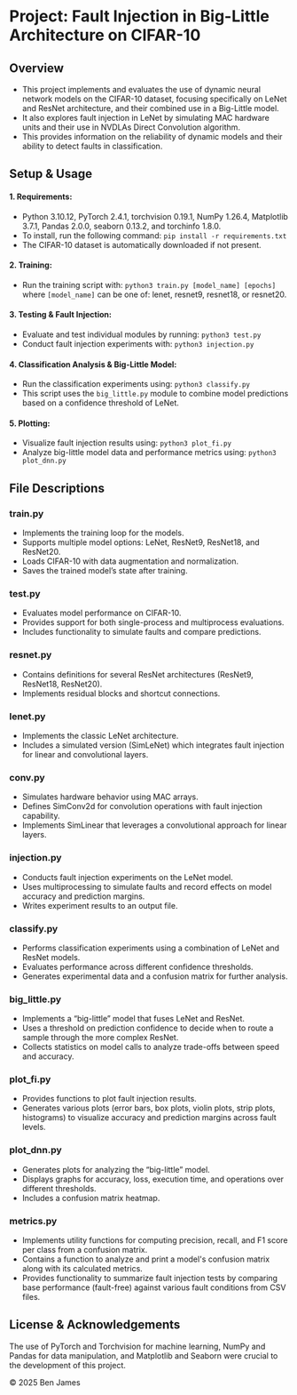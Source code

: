 # Project: Fault Injection in Big-Little Architecture on CIFAR-10

## Overview
- This project implements and evaluates the use of dynamic neural network models on the CIFAR-10 dataset, focusing specifically on LeNet and ResNet architecture, and their combined use in a Big-Little model.
- It also explores fault injection in LeNet by simulating MAC hardware units and their use in NVDLAs Direct Convolution algorithm.
- This provides information on the reliability of dynamic models and their ability to detect faults in classification.

## Setup & Usage

#### 1. Requirements:
- Python 3.10.12, PyTorch 2.4.1, torchvision 0.19.1, NumPy 1.26.4, Matplotlib 3.7.1, Pandas 2.0.0, seaborn 0.13.2, and torchinfo 1.8.0.
- To install, run the following command: ```pip install -r requirements.txt```
- The CIFAR-10 dataset is automatically downloaded if not present.

#### 2. Training:
- Run the training script with: ```python3 train.py [model_name] [epochs]```
    where ```[model_name]``` can be one of: lenet, resnet9, resnet18, or resnet20.

#### 3. Testing & Fault Injection:
- Evaluate and test individual modules by running: ```python3 test.py```
- Conduct fault injection experiments with: ```python3 injection.py```

#### 4. Classification Analysis & Big-Little Model:
- Run the classification experiments using: ```python3 classify.py```
- This script uses the ```big_little.py``` module to combine model predictions based on a confidence threshold of LeNet.

#### 5. Plotting:
- Visualize fault injection results using: ```python3 plot_fi.py```
- Analyze big-little model data and performance metrics using: ```python3 plot_dnn.py```

## File Descriptions
### train.py
- Implements the training loop for the models.
- Supports multiple model options: LeNet, ResNet9, ResNet18, and ResNet20.
- Loads CIFAR-10 with data augmentation and normalization.
- Saves the trained model’s state after training.

### test.py
- Evaluates model performance on CIFAR-10.
- Provides support for both single-process and multiprocess evaluations.
- Includes functionality to simulate faults and compare predictions.

### resnet.py
- Contains definitions for several ResNet architectures (ResNet9, ResNet18, ResNet20).
- Implements residual blocks and shortcut connections.

### lenet.py
- Implements the classic LeNet architecture.
- Includes a simulated version (SimLeNet) which integrates fault injection for linear and convolutional layers.

### conv.py
- Simulates hardware behavior using MAC arrays.
- Defines SimConv2d for convolution operations with fault injection capability.
- Implements SimLinear that leverages a convolutional approach for linear layers.

### injection.py
- Conducts fault injection experiments on the LeNet model.
- Uses multiprocessing to simulate faults and record effects on model accuracy and prediction margins.
- Writes experiment results to an output file.

### classify.py
- Performs classification experiments using a combination of LeNet and ResNet models.
- Evaluates performance across different confidence thresholds.
- Generates experimental data and a confusion matrix for further analysis.

### big\_little.py
- Implements a “big-little” model that fuses LeNet and ResNet.
- Uses a threshold on prediction confidence to decide when to route a sample through the more complex ResNet.
- Collects statistics on model calls to analyze trade-offs between speed and accuracy.

### plot\_fi.py
- Provides functions to plot fault injection results.
- Generates various plots (error bars, box plots, violin plots, strip plots, histograms) to visualize accuracy and prediction margins across fault levels.

### plot\_dnn.py
- Generates plots for analyzing the “big-little” model.
- Displays graphs for accuracy, loss, execution time, and operations over different thresholds.
- Includes a confusion matrix heatmap.

### metrics.py
- Implements utility functions for computing precision, recall, and F1 score per class from a confusion matrix.
- Contains a function to analyze and print a model's confusion matrix along with its calculated metrics.
- Provides functionality to summarize fault injection tests by comparing base performance (fault-free) against various fault conditions from CSV files.

## License & Acknowledgements
The use of PyTorch and Torchvision for machine learning, NumPy and Pandas for data manipulation, and Matplotlib and Seaborn were crucial to the development of this project.

© 2025 Ben James